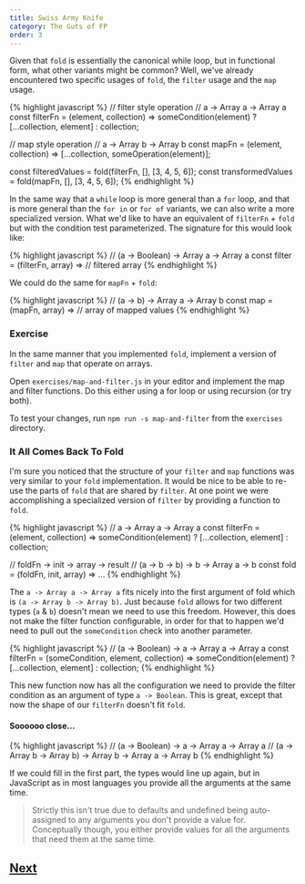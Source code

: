 ```yaml
---
title: Swiss Army Knife
category: The Guts of FP
order: 3
---
```


Given that `fold` is essentially the canonical while loop, but in functional form, what other variants might be common? Well, we've already encountered two specific usages of `fold`, the `filter` usage and the `map` usage.

{% highlight javascript %}
  // filter style operation
  // a -> Array a -> Array a
  const filterFn = (element, collection) =>
    someCondition(element)
      ? [...collection, element]
      : collection;

  // map style operation
  // a -> Array b -> Array b
  const mapFn = (element, collection) => [...collection, someOperation(element)];

  const filteredValues = fold(filterFn, [], [3, 4, 5, 6]);
  const transformedValues = fold(mapFn, [], [3, 4, 5, 6]);
{% endhighlight %}

In the same way that a `while` loop is more general than a `for` loop, and that is more general than the `for in` or `for of` variants, we can also write a more specialized version. What we'd like to have an equivalent of `filterFn` + `fold` but with the condition test parameterized. The signature for this would look like:

{% highlight javascript %}
  // (a -> Boolean) -> Array a -> Array a
  const filter = (filterFn, array) => // filtered array
{% endhighlight %}

We could do the same for `mapFn` + `fold`:

{% highlight javascript %}
  // (a -> b) -> Array a -> Array b
  const map = (mapFn, array) => // array of mapped values
{% endhighlight %}

### Exercise

In the same manner that you implemented `fold`, implement a version of `filter` and `map` that operate on arrays.

Open `exercises/map-and-filter.js` in your editor and implement the map and filter functions. Do this either using a for loop or using recursion (or try both).

To test your changes, run `npm run -s map-and-filter` from the `exercises` directory.

### It All Comes Back To Fold

I'm sure you noticed that the structure of your `filter` and `map` functions was very similar to your `fold` implementation. It would be nice to be able to re-use the parts of `fold` that are shared by `filter`. At one point we were accomplishing a specialized version of `filter` by providing a function to `fold`.

{% highlight javascript %}
  // a -> Array a -> Array a
  const filterFn = (element, collection) =>
    someCondition(element)
      ? [...collection, element]
      : collection;


  //     foldFn    -> init ->  array  -> result
  // (a -> b -> b) ->   b  -> Array a ->   b
  const fold = (foldFn, init, array) => ...
{% endhighlight %}

The `a -> Array a -> Array a` fits nicely into the first argument of fold which is `(a -> Array b -> Array b)`. Just because `fold` allows for two different types (`a` & `b`) doesn't mean we need to use this freedom. However, this does not make the filter function configurable, in order for that to happen we'd need to pull out the `someCondition` check into another parameter.

{% highlight javascript %}
  // (a -> Boolean) -> a -> Array a -> Array a
  const filterFn = (someCondition, element, collection) =>
    someCondition(element)
      ? [...collection, element]
      : collection;
{% endhighlight %}

This new function now has all the configuration we need to provide the filter condition as an argument of type `a -> Boolean`. This is great, except that now the shape of our `filterFn` doesn't fit `fold`.

#### Soooooo close...
{% highlight javascript %}
  // (a -> Boolean) -> a -> Array a -> Array a
  //                  (a -> Array b -> Array b) -> Array b -> Array a -> Array b
{% endhighlight %}

If we could fill in the first part, the types would line up again, but in JavaScript as in most languages you provide all the arguments at the same time.

> Strictly this isn't true due to defaults and undefined being auto-assigned to any arguments you don't provide a value for. Conceptually though, you either provide values for all the arguments that need them at the same time.

## [Next](/3-guts-of-fp/partial-application)
